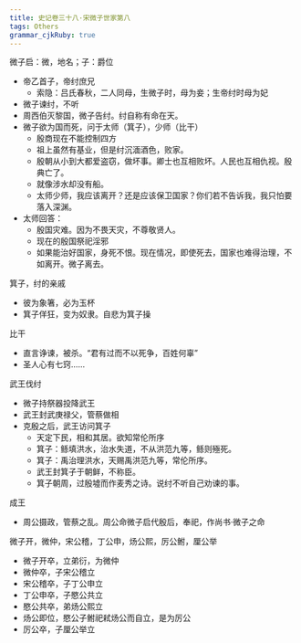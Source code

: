 ```yaml
---
title: 史记卷三十八·宋微子世家第八
tags: Others
grammar_cjkRuby: true
---
```

微子启：微，地名；子：爵位
* 帝乙首子，帝纣庶兄
	* 索隐：吕氏春秋，二人同母，生微子时，母为妾；生帝纣时母为妃
* 微子谏纣，不听
* 周西伯灭黎国，微子告纣。纣自称有命在天。
* 微子欲为国而死，问于太师（箕子），少师（比干）
	* 殷商现在不能控制四方
	* 祖上虽然有基业，但是纣沉湎酒色，败家。
	* 殷朝从小到大都爱盗窃，做坏事。卿士也互相败坏。人民也互相仇视。殷典亡了。
	* 就像涉水却没有船。
	* 太师少师，我应该离开？还是应该保卫国家？你们若不告诉我，我只怕要落入深渊。
* 太师回答：
	* 殷国灾难。因为不畏天灾，不尊敬贤人。
	* 现在的殷国祭祀淫邪
	* 如果能治好国家，身死不恨。现在情况，即使死去，国家也难得治理，不如离开。微子离去。

箕子，纣的亲戚
* 彼为象箸，必为玉杯
* 箕子佯狂，变为奴隶。自悲为箕子操

比干
* 直言诤谏，被杀。“君有过而不以死争，百姓何辜”
* 圣人心有七窍……

武王伐纣
* 微子持祭器投降武王
* 武王封武庚禄父，管蔡做相
* 克殷之后，武王访问箕子
	* 天定下民，相和其居。欲知常伦所序
	* 箕子：鲧填洪水，治水失道，不从洪范九等，鲧则殛死。
	* 箕子：禹治理洪水，天赐禹洪范九等，常伦所序。
	* 武王封箕子于朝鲜，不称臣。
	* 箕子朝周，过殷墟而作麦秀之诗。说纣不听自己劝谏的事。

成王
* 周公摄政，管蔡之乱。周公命微子启代殷后，奉祀，作尚书·微子之命

微子开，微仲，宋公稽，丁公申，炀公熙，厉公鲋，厘公举
* 微子开卒，立弟衍，为微仲
* 微仲卒，子宋公稽立
* 宋公稽卒，子丁公申立
* 丁公申卒，子愍公共立
* 愍公共卒，弟炀公熙立
* 炀公即位，愍公子鲋祀弒炀公而自立，是为厉公
* 厉公卒，子厘公举立


